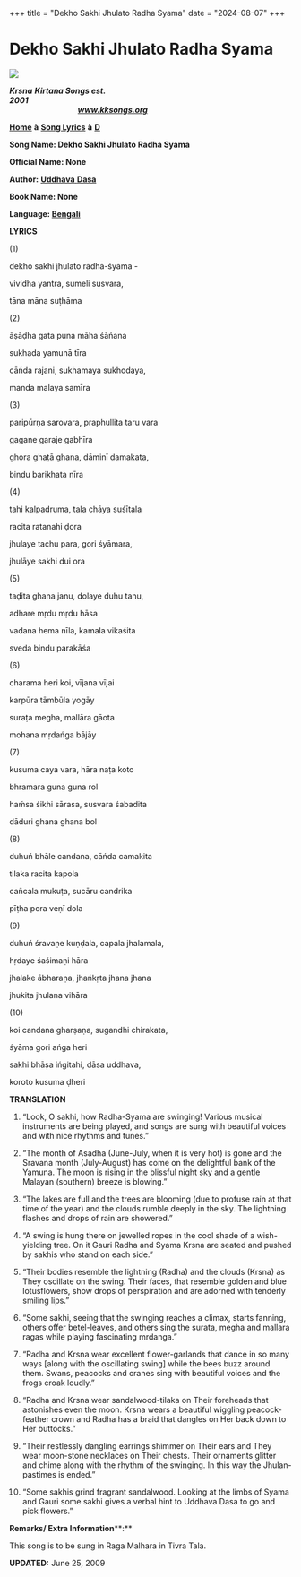 +++
title = "Dekho Sakhi Jhulato Radha Syama"
date = "2024-08-07"
+++

# Dekho Sakhi Jhulato Radha Syama
**[![](http://kksongs.org/image_files/image002.jpg)](http://kksongs.org/)**

**_Krsna_** **_Kirtana Songs est. 2001_**                                                                                                                                                      **_www.kksongs.org_**

[**Home**](http://kksongs.org/) **à** [**Song Lyrics**](http://kksongs.org/lyrics.html) **à** [**D**](http://kksongs.org/songs/song_d.html)

**Song Name: Dekho Sakhi Jhulato Radha Syama**

**Official Name: None**

**Author:** [**Uddhava** **Dasa**](http://kksongs.org/authors/list/uddhava.html)

**Book Name: None**

**Language: [Bengali](http://kksongs.org/language/list/bengali.html)**

**LYRICS**

(1)

dekho sakhi jhulato rādhā-śyāma -

vividha yantra, sumeli susvara,

tāna māna suṭhāma

(2)

āṣāḍha gata puna māha śāńana

sukhada yamunā tīra

cāńda rajani, sukhamaya sukhodaya,

manda malaya samīra

(3)

paripūrṇa sarovara, praphullita taru vara

gagane garaje gabhīra

ghora ghaṭā ghana, dāminī damakata,

bindu barikhata nīra

(4)

tahi kalpadruma, tala chāya suśītala

racita ratanahi ḍora

jhulaye tachu para, gori śyāmara,

jhulāye sakhi dui ora

(5)

taḍita ghana janu, dolaye duhu tanu,

adhare mṛdu mṛdu hāsa

vadana hema nīla, kamala vikaśita

sveda bindu parakāśa

(6)

charama heri koi, vījana vījai

karpūra tāmbūla yogāy

suraṭa megha, mallāra gāota

mohana mṛdańga bājāy

(7)

kusuma caya vara, hāra naṭa koto

bhramara guna guna rol

haḿsa śikhi sārasa, susvara śabadita

dāduri ghana ghana bol

(8)

duhuń bhāle candana, cāńda camakita

tilaka racita kapola

cañcala mukuṭa, sucāru candrika

pīṭha pora veṇī dola

(9)

duhuń śravaṇe kuṇḍala, capala jhalamala,

hṛdaye śaśimaṇi hāra

jhalake ābharaṇa, jhańkṛta jhana jhana

jhukita jhulana vihāra

(10)

koi candana gharṣaṇa, sugandhi chirakata,

śyāma gori ańga heri

sakhi bhāṣa ińgitahi, dāsa uddhava,

koroto kusuma ḍheri

**TRANSLATION**

1) “Look, O sakhi, how Radha-Syama are swinging! Various musical instruments are being played, and songs are sung with beautiful voices and with nice rhythms and tunes.”

2) “The month of Asadha (June-July, when it is very hot) is gone and the Sravana month (July-August) has come on the delightful bank of the Yamuna. The moon is rising in the blissful night sky and a gentle Malayan (southern) breeze is blowing.”

3) “The lakes are full and the trees are blooming (due to profuse rain at that time of the year) and the clouds rumble deeply in the sky. The lightning flashes and drops of rain are showered.”

4) “A swing is hung there on jewelled ropes in the cool shade of a wish-yielding tree. On it Gauri Radha and Syama Krsna are seated and pushed by sakhis who stand on each side.”

5) “Their bodies resemble the lightning (Radha) and the clouds (Krsna) as They oscillate on the swing. Their faces, that resemble golden and blue lotusflowers, show drops of perspiration and are adorned with tenderly smiling lips.”

6) “Some sakhi, seeing that the swinging reaches a climax, starts fanning, others offer betel-leaves, and others sing the surata, megha and mallara ragas while playing fascinating mrdanga.”

7) “Radha and Krsna wear excellent flower-garlands that dance in so many ways \[along with the oscillating swing\] while the bees buzz around them. Swans, peacocks and cranes sing with beautiful voices and the frogs croak loudly.”

8) “Radha and Krsna wear sandalwood-tilaka on Their foreheads that astonishes even the moon. Krsna wears a beautiful wiggling peacock-feather crown and Radha has a braid that dangles on Her back down to Her buttocks.”

9) “Their restlessly dangling earrings shimmer on Their ears and They wear moon-stone necklaces on Their chests. Their ornaments glitter and chime along with the rhythm of the swinging. In this way the Jhulan\-pastimes is ended.”

10) “Some sakhis grind fragrant sandalwood. Looking at the limbs of Syama and Gauri some sakhi gives a verbal hint to Uddhava Dasa to go and pick flowers.”

**Remarks/ Extra Information****:**

This song is to be sung in Raga Malhara in Tivra Tala.

**UPDATED:** June 25, 2009